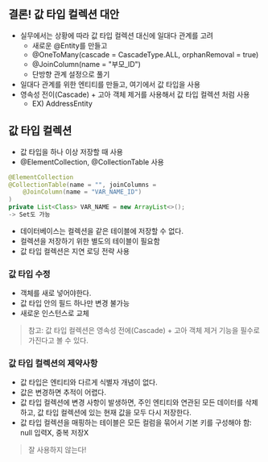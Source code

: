 ## 결론! 값 타입 컬렉션 대안
- 실무에서는 상황에 따라 값 타입 컬렉션 대신에 일대다 관계를 고려
    - 새로운 @Entity를 만들고
    - @OneToMany(cascade = CascadeType.ALL, orphanRemoval = true)
    - @JoinColumn(name = "부모_ID")
    - 단방향 관계 설정으로 풀기
- 일대다 관계를 위한 엔티티를 만들고, 여기에서 값 타입을 사용
- 영속성 전이(Cascade) + 고아 객체 제거를 사용해서 값 타입 컬렉션 처럼 사용
    - EX) AddressEntity

## 값 타입 컬렉션
- 값 타입을 하나 이상 저장할 때 사용
- @ElementCollection, @CollectionTable 사용
```java
@ElementCollection
@CollectionTable(name = "", joinColumns =
    @JoinColumn(name = "VAR_NAME_ID")
)
private List<Class> VAR_NAME = new ArrayList<>();
-> Set도 가능
```
- 데이터베이스는 컬렉션을 같은 테이블에 저장할 수 없다.
- 컬렉션을 저장하기 위한 별도의 테이블이 필요함
- 값 타입 컬렉션은 지연 로딩 전략 사용

### 값 타입 수정
- 객체를 새로 넣어야한다.
- 값 타입 안의 필드 하나만 변경 불가능
- 새로운 인스턴스로 교체

> 참고: 값 타입 컬렉션은 영속성 전에(Cascade) + 고아 객체 제거 기능을 필수로 가진다고 볼 수 있다.

### 값 타입 컬렉션의 제약사항
- 값 타입은 엔티티와 다르게 식별자 개념이 없다.
- 값은 변경하면 추적이 어렵다.
- 값 타입 컬렉션에 변경 사항이 발생하면, 주인 엔티티와 연관된 모든 데이터를 삭제하고, 값 타입 컬렉션에 있는 현재 값을 모두 다시 저장한다.
- 값 타입 컬렉션을 매핑하는 테이블은 모든 컬럼을 묶어서 기본 키를 구성해야 함: null 입력X, 중복 저장X

> 잘 사용하지 않는다!
